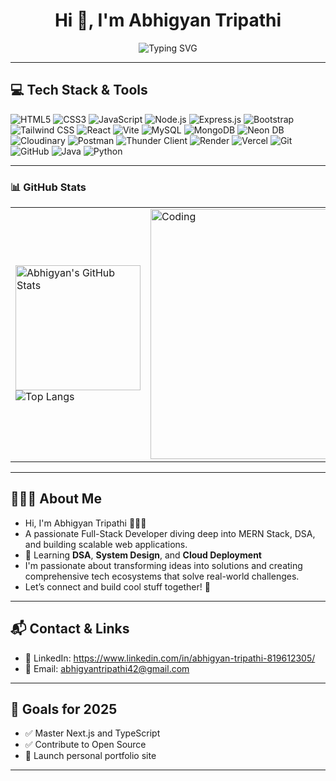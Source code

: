 <h1 align="center">Hi 👋, I'm Abhigyan Tripathi</h1>
<div align="center">
  <img src="https://readme-typing-svg.herokuapp.com?font=Fira+Code&weight=500&pause=1000&color=06B6D4&center=true&vCenter=true&width=600&lines=Full+Stack+Web+Developer;MERN+Stack+Enthusiast;DSA+%26+System+Design+Learner;Open+Source+Contributor;Tech+Explorer+%7C+Cloud+Deployment" alt="Typing SVG" />
</div>

---

## 💻 Tech Stack & Tools

![HTML5](https://img.shields.io/badge/-HTML5-E34F26?style=for-the-badge&logo=html5&logoColor=white)
![CSS3](https://img.shields.io/badge/-CSS3-1572B6?style=for-the-badge&logo=css3&logoColor=white)
![JavaScript](https://img.shields.io/badge/-JavaScript-F7DF1E?style=for-the-badge&logo=javascript&logoColor=black)
![Node.js](https://img.shields.io/badge/-Node.js-339933?style=for-the-badge&logo=node.js&logoColor=white)
![Express.js](https://img.shields.io/badge/-Express.js-000000?style=for-the-badge&logo=express&logoColor=white)
![Bootstrap](https://img.shields.io/badge/-Bootstrap-7952B3?style=for-the-badge&logo=bootstrap&logoColor=white)
![Tailwind CSS](https://img.shields.io/badge/-TailwindCSS-06B6D4?style=for-the-badge&logo=tailwind-css&logoColor=white)
![React](https://img.shields.io/badge/-React-61DAFB?style=for-the-badge&logo=react&logoColor=black)
![Vite](https://img.shields.io/badge/-Vite-646CFF?style=for-the-badge&logo=vite&logoColor=white)
![MySQL](https://img.shields.io/badge/-MySQL-4479A1?style=for-the-badge&logo=mysql&logoColor=white)
![MongoDB](https://img.shields.io/badge/-MongoDB-47A248?style=for-the-badge&logo=mongodb&logoColor=white)
![Neon DB](https://img.shields.io/badge/-Neon%20PostgreSQL-0081C9?style=for-the-badge&logo=postgresql&logoColor=white)
![Cloudinary](https://img.shields.io/badge/-Cloudinary-3448C5?style=for-the-badge&logo=cloudinary&logoColor=white)
![Postman](https://img.shields.io/badge/-Postman-FF6C37?style=for-the-badge&logo=postman&logoColor=white)
![Thunder Client](https://img.shields.io/badge/-ThunderClient-5CC6F5?style=for-the-badge&logo=thunder-client&logoColor=white)
![Render](https://img.shields.io/badge/-Render-46E3B7?style=for-the-badge&logo=render&logoColor=white)
![Vercel](https://img.shields.io/badge/-Vercel-000000?style=for-the-badge&logo=vercel&logoColor=white)
![Git](https://img.shields.io/badge/-Git-F05032?style=for-the-badge&logo=git&logoColor=white)
![GitHub](https://img.shields.io/badge/-GitHub-181717?style=for-the-badge&logo=github&logoColor=white)
![Java](https://img.shields.io/badge/-Java-007396?style=for-the-badge&logo=java&logoColor=white)
![Python](https://img.shields.io/badge/-Python-3776AB?style=for-the-badge&logo=python&logoColor=white)


---

### 📊 GitHub Stats

<table>
  <tr>
    <td>
      <img src="https://github-readme-stats.vercel.app/api?username=abhigyan-tripathi&show_icons=true&theme=github_dark&hide_border=true" alt="Abhigyan's GitHub Stats" height="200"/>
      <br>
      <img src="https://github-readme-stats.vercel.app/api/top-langs/?username=abhigyan-tripathi&layout=compact&theme=github_dark&hide_border=true" alt="Top Langs"/>
    </td>
    <td>
      <img src="https://github.com/sivamsinghsh/Portfolio/blob/main/assets/img/professional%20skills.gif?raw=true&rid=giphy.gif&ct=g" alt="Coding" width="400"/>
    </td>
  </tr>
</table>

---

## 🙋🏻‍♂️ About Me
- Hi, I'm Abhigyan Tripathi 👨🏻‍💻  
- A passionate Full-Stack Developer diving deep into MERN Stack, DSA, and building scalable web applications.  
- 🌱 Learning **DSA**, **System Design**, and **Cloud Deployment**  
- I'm passionate about transforming ideas into solutions and creating comprehensive tech ecosystems that solve real-world challenges.  
- Let’s connect and build cool stuff together! 🚀

---

## 📬 Contact & Links
- 💼 LinkedIn: https://www.linkedin.com/in/abhigyan-tripathi-819612305/  
- 📧 Email: abhigyantripathi42@gmail.com  

---

## 🎯 Goals for 2025
- ✅ Master Next.js and TypeScript  
- ✅ Contribute to Open Source  
- 🚀 Launch personal portfolio site  

---


<!--
**Abhigyan-Tripathi001/Abhigyan-Tripathi001** is a ✨ _special_ ✨ repository because its `README.md` (this file) appears on your GitHub profile.



Here are some ideas to get you started:

- 🔭 I’m currently working on ...
- 🌱 I’m currently learning ...
- 👯 I’m looking to collaborate on ...
- 🤔 I’m looking for help with ...
- 💬 Ask me about ...
- 📫 How to reach me: ...
- 😄 Pronouns: ...
- ⚡ Fun fact: ...
-->

